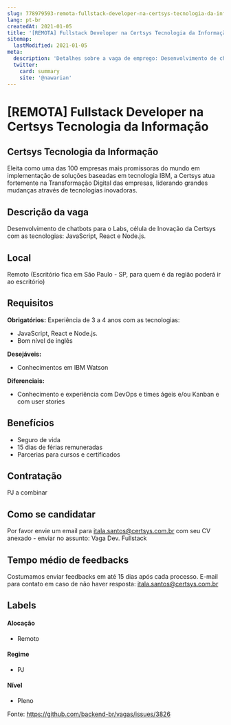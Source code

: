 ```yaml
---
slug: 778979593-remota-fullstack-developer-na-certsys-tecnologia-da-informacao
lang: pt-br
createdAt: 2021-01-05
title: '[REMOTA] Fullstack Developer na Certsys Tecnologia da Informação  - Vaga de Emprego'
sitemap:
  lastModified: 2021-01-05
meta:
  description: 'Detalhes sobre a vaga de emprego: Desenvolvimento de chatbots para o Labs, célula de Inovação da Certsys com as tecnologias: JavaScript, React e Node.js.'
  twitter:
    card: summary
    site: '@nawarian'
---
```


# [REMOTA] Fullstack Developer na Certsys Tecnologia da Informação 


## Certsys Tecnologia da Informação

Eleita como uma das 100 empresas mais promissoras do mundo em implementação de soluções baseadas em tecnologia IBM, a Certsys atua fortemente na Transformação Digital das empresas, liderando grandes mudanças através de tecnologias inovadoras.

## Descrição da vaga

Desenvolvimento de chatbots para o Labs, célula de Inovação da Certsys com as tecnologias: JavaScript, React e Node.js.

## Local

Remoto (Escritório fica em São Paulo - SP, para quem é da região poderá ir ao escritório)

## Requisitos

**Obrigatórios:**
Experiência de 3 a 4 anos com as tecnologias:
- JavaScript, React e Node.js.
- Bom nível de inglês

**Desejáveis:**
- Conhecimentos em IBM Watson

**Diferenciais:**
- Conhecimento e experiência com DevOps e times ágeis e/ou Kanban e com user stories

## Benefícios

- Seguro de vida
- 15 dias de férias remuneradas
- Parcerias para cursos e certificados

## Contratação

PJ a combinar

## Como se candidatar

Por favor envie um email para itala.santos@certsys.com.br com seu CV anexado - enviar no assunto: Vaga Dev. Fullstack

## Tempo médio de feedbacks

Costumamos enviar feedbacks em até 15 dias após cada processo.
E-mail para contato em caso de não haver resposta: itala.santos@certsys.com.br

## Labels
<!-- retire os labels que não fazem sentido à vaga -->

#### Alocação
- Remoto

#### Regime
- PJ

#### Nível
- Pleno





Fonte: https://github.com/backend-br/vagas/issues/3826